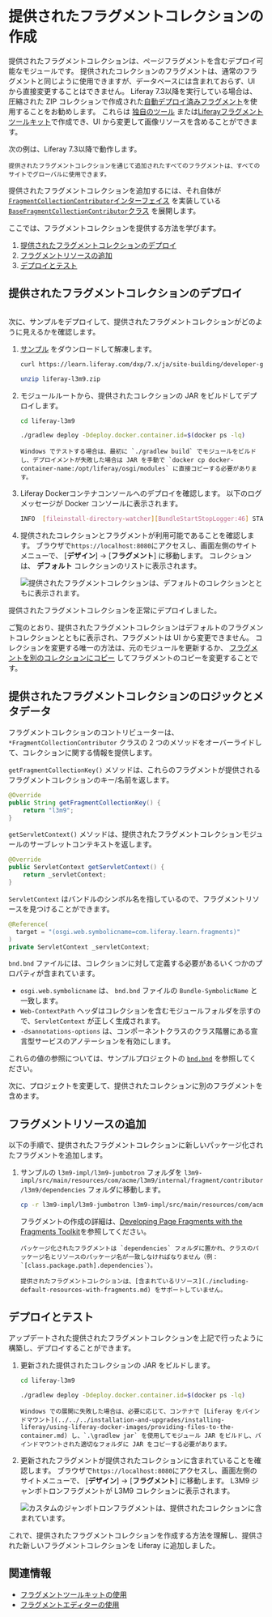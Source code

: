 # 提供されたフラグメントコレクションの作成

提供されたフラグメントコレクションは、ページフラグメントを含むデプロイ可能なモジュールです。 提供されたコレクションのフラグメントは、通常のフラグメントと同じように使用できますが、データベースには含まれておらず、UI から直接変更することはできません。 Liferay 7.3以降を実行している場合は、圧縮された ZIP コレクションで作成された[自動デプロイ済みフラグメント](./auto-deploying-fragments.md)を使用することをお勧めします。 これらは [独自のツール](./using-the-fragments-toolkit.md#collection-format-overview) または[Liferayフラグメントツールキット](./using-the-fragments-toolkit.md)で作成でき、UI から変更して画像リソースを含めることができます。

次の例は、Liferay 7.3以降で動作します。

```{note}
提供されたフラグメントコレクションを通じて追加されたすべてのフラグメントは、すべてのサイトでグローバルに使用できます。
```

提供されたフラグメントコレクションを追加するには、それ自体が [`FragmentCollectionContributor`インターフェイス](https://docs.liferay.com/dxp/apps/fragment/latest/javadocs/com/liferay/fragment/contributor/FragmentCollectionContributor.html) を実装している [`BaseFragmentCollectionContributor`クラス](https://docs.liferay.com/dxp/apps/fragment/latest/javadocs/com/liferay/fragment/contributor/BaseFragmentCollectionContributor.html) を展開します。

ここでは、フラグメントコレクションを提供する方法を学びます。

1.  [提供されたフラグメントコレクションのデプロイ](#deploy-a-contributed-fragment-collection)
1.  [フラグメントリソースの追加](#add-the-fragment-resources)
1.  [デプロイとテスト](#deploy-and-test)

## 提供されたフラグメントコレクションのデプロイ

```{include} /_snippets/run-liferay-dxp.md
```

次に、サンプルをデプロイして、提供されたフラグメントコレクションがどのように見えるかを確認します。

1.  [サンプル](https://learn.liferay.com/dxp/7.x/ja/site-building/developer-guide/developing-page-fragments/liferay-l3m9.zip) をダウンロードして解凍します。

    ``` bash
    curl https://learn.liferay.com/dxp/7.x/ja/site-building/developer-guide/developing-page-fragments/liferay-l3m9.zip -O
    ```

    ``` bash
    unzip liferay-l3m9.zip
    ```

1.  モジュールルートから、提供されたコレクションの JAR をビルドしてデプロイします。

    ``` bash
    cd liferay-l3m9
    ```

    ``` bash
    ./gradlew deploy -Ddeploy.docker.container.id=$(docker ps -lq)
    ```

    ```{note}
    Windows でテストする場合は、最初に `./gradlew build` でモジュールをビルドし、デプロイメントが失敗した場合は JAR を手動で `docker cp docker-container-name:/opt/liferay/osgi/modules` に直接コピーする必要があります。
    ```

1.  Liferay Dockerコンテナコンソールへのデプロイを確認します。 以下のログ メッセージが Docker コンソールに表示されます。

    ``` bash
    INFO  [fileinstall-directory-watcher][BundleStartStopLogger:46] STARTED com.acme.l3m9.impl_1.0.0 [1824]
    ```

1.  提供されたコレクションとフラグメントが利用可能であることを確認します。 ブラウザで`https://localhost:8080`にアクセスし、画面左側のサイトメニューで、 [**デザイン**] → [**フラグメント**] に移動します。 コレクションは、 **デフォルト** コレクションのリストに表示されます。

    ![提供されたフラグメントコレクションは、デフォルトのコレクションとともに表示されます。](./creating-a-contributed-fragment-collection/images/01.png)

提供されたフラグメントコレクションを正常にデプロイしました。

ご覧のとおり、提供されたフラグメントコレクションはデフォルトのフラグメントコレクションとともに表示され、フラグメントは UI から変更できません。 コレクションを変更する唯一の方法は、元のモジュールを更新するか、 [フラグメントを別のコレクションにコピー](../../displaying-content/using-fragments/managing-page-fragments.md#managing-individual-page-fragments) してフラグメントのコピーを変更することです。

## 提供されたフラグメントコレクションのロジックとメタデータ

フラグメントコレクションのコントリビューターは、`*FragmentCollectionContributor` クラスの 2 つのメソッドをオーバーライドして、コレクションに関する情報を提供します。

`getFragmentCollectionKey()` メソッドは、これらのフラグメントが提供されるフラグメントコレクションのキー/名前を返します。

``` java
@Override
public String getFragmentCollectionKey() {
    return "l3m9";
}
```

`getServletContext()` メソッドは、提供されたフラグメントコレクションモジュールのサーブレットコンテキストを返します。

``` java
@Override
public ServletContext getServletContext() {
    return _servletContext;
}
```

`ServletContext` はバンドルのシンボル名を指しているので、フラグメントリソースを見つけることができます。

``` java
@Reference(
  target = "(osgi.web.symbolicname=com.liferay.learn.fragments)"
)
private ServletContext _servletContext;
```

`bnd.bnd` ファイルには、コレクションに対して定義する必要があるいくつかのプロパティが含まれています。

  - `osgi.web.symbolicname` は、 `bnd.bnd` ファイルの `Bundle-SymbolicName` と一致します。
  - `Web-ContextPath` ヘッダはコレクションを含むモジュールフォルダを示すので、`ServletContext` が正しく生成されます。
  - `-dsannotations-options` は、コンポーネントクラスのクラス階層にある宣言型サービスのアノテーションを有効にします。

これらの値の参照については、サンプルプロジェクトの [`bnd.bnd`](https://learn.liferay.com/dxp/7.x/ja/site-building/developer-guide/developing-page-fragments/liferay-l3m9.zip) を参照してください。

次に、プロジェクトを変更して、提供されたコレクションに別のフラグメントを含めます。

## フラグメントリソースの追加

以下の手順で、提供されたフラグメントコレクションに新しいパッケージ化されたフラグメントを追加します。

1.  サンプルの `l3m9-impl/l3m9-jumbotron` フォルダを `l3m9-impl/src/main/resources/com/acme/l3m9/internal/fragment/contributor/l3m9/dependencies` フォルダに移動します。

    ``` bash
    cp -r l3m9-impl/l3m9-jumbotron l3m9-impl/src/main/resources/com/acme/l3m9/internal/fragment/contributor/l3m9/dependencies/
    ```

    フラグメントの作成の詳細は、[Developing Page Fragments with the Fragments Toolkit](./using-the-fragments-toolkit.md)を参照してください。

    ```{note}
    パッケージ化されたフラグメントは `dependencies` フォルダに置かれ、クラスのパッケージ名とリソースのパッケージ名が一致しなければなりません（例： `[class.package.path].dependencies`）。
    ```

    ```{note}
    提供されたフラグメントコレクションは、[含まれているリソース](./including-default-resources-with-fragments.md) をサポートしていません。
    ```

## デプロイとテスト

アップデートされた提供されたフラグメントコレクションを上記で行ったように構築し、デプロイすることができます。

1.  更新された提供されたコレクションの JAR をビルドします。

    ``` bash
    cd liferay-l3m9
    ```

    ``` bash
    ./gradlew deploy -Ddeploy.docker.container.id=$(docker ps -lq)
    ```

    ```{note}
    Windows での展開に失敗した場合は、必要に応じて、コンテナで [Liferay をバインドマウント](../../../installation-and-upgrades/installing-liferay/using-liferay-docker-images/providing-files-to-the-container.md) し、`.\gradlew jar` を使用してモジュール JAR をビルドし、バインドマウントされた適切なフォルダに JAR をコピーする必要があります。
    ```

2.  更新されたフラグメントが提供されたコレクションに含まれていることを確認します。 ブラウザで`https://localhost:8080`にアクセスし、画面左側のサイトメニューで、 [**デザイン**] → [**フラグメント**] に移動します。 L3M9 ジャンボトロンフラグメントが L3M9 コレクションに表示されます。

    ![カスタムのジャンボトロンフラグメントは、提供されたコレクションに含まれています。](./creating-a-contributed-fragment-collection/images/02.png)

これで、提供されたフラグメントコレクションを作成する方法を理解し、提供された新しいフラグメントコレクションを Liferay に追加しました。

## 関連情報

  - [フラグメントツールキットの使用](./using-the-fragments-toolkit.md)
  - [フラグメントエディターの使用](./using-the-fragments-editor.md)
